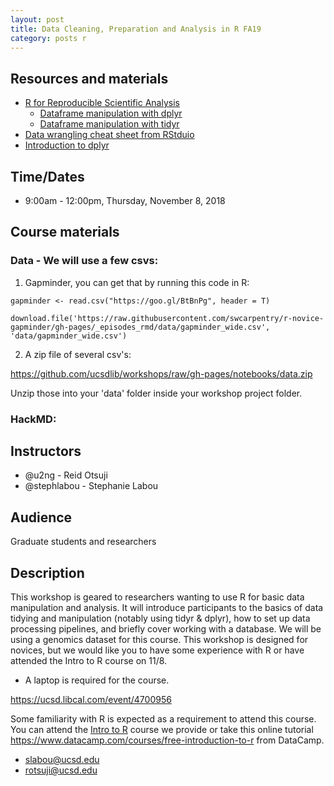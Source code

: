 ```yaml
---
layout: post
title: Data Cleaning, Preparation and Analysis in R FA19
category: posts r
---
```


## Resources and materials

* [R for Reproducible Scientific Analysis](http://swcarpentry.github.io/r-novice-gapminder/)
  * [Dataframe manipulation with dplyr](http://swcarpentry.github.io/r-novice-gapminder/13-dplyr/)
  * [Dataframe manipulation with tidyr](http://swcarpentry.github.io/r-novice-gapminder/14-tidyr/)
* [Data wrangling cheat sheet from RStduio](https://www.rstudio.com/wp-content/uploads/2015/02/data-wrangling-cheatsheet.pdf)
* [Introduction to dplyr](http://stat545.com/block009_dplyr-intro.html)

## Time/Dates

* 9:00am - 12:00pm, Thursday, November 8, 2018

## Course materials

### Data - We will use a few csvs:

1. Gapminder, you can get that by running this code in R:

~~~
gapminder <- read.csv("https://goo.gl/BtBnPg", header = T)
~~~

~~~
download.file('https://raw.githubusercontent.com/swcarpentry/r-novice-gapminder/gh-pages/_episodes_rmd/data/gapminder_wide.csv', 'data/gapminder_wide.csv')
~~~

2. A zip file of several csv's:

<https://github.com/ucsdlib/workshops/raw/gh-pages/notebooks/data.zip>

Unzip those into your 'data' folder inside your workshop project folder.

### HackMD:

## Instructors

* @u2ng - Reid Otsuji
* @stephlabou - Stephanie Labou

## Audience

Graduate students and researchers

## Description

This workshop is geared to researchers wanting to use R for basic data manipulation and analysis. It will introduce participants to the basics of data tidying and manipulation (notably using tidyr & dplyr), how to set up data processing pipelines, and briefly cover working with a database. We will be using a genomics dataset for this course.  This workshop is designed for novices, but we would like you to have some experience with R or have attended the Intro to R course on 11/8.

* A laptop is required for the course.  

<https://ucsd.libcal.com/event/4700956>

Some familiarity with R is expected as a requirement to attend this course.  You can attend the [Intro to R](http://ucsd.libcal.com/event/2846343?hs=a) course we provide or take this online tutorial <https://www.datacamp.com/courses/free-introduction-to-r> from DataCamp.

* <slabou@ucsd.edu>
* <rotsuji@ucsd.edu>
